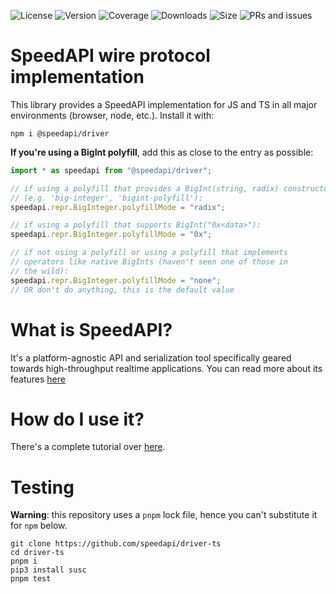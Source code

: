 ![License](https://img.shields.io/github/license/speedapi/driver-ts)
![Version](https://img.shields.io/npm/v/speedapi/driver)
![Coverage](https://coveralls.io/repos/github/speedapi/driver-ts/badge.svg?branch=master)
![Downloads](https://img.shields.io/npm/dt/speedapi/driver)
![Size](https://badgen.net/bundlephobia/minzip/speedapi/driver)
![PRs and issues](https://img.shields.io/badge/PRs%20and%20issues-welcome-brightgreen)

# SpeedAPI wire protocol implementation
This library provides a SpeedAPI implementation for JS and TS in all major environments (browser, node, etc.). Install it with:
```console
npm i @speedapi/driver
```
**If you're using a BigInt polyfill**, add this as close to the entry as possible:
```typescript
import * as speedapi from "@speedapi/driver";

// if using a polyfill that provides a BigInt(string, radix) constructor
// (e.g. 'big-integer', 'bigint-polyfill'):
speedapi.repr.BigInteger.polyfillMode = "radix";

// if using a polyfill that supports BigInt("0x<data>"):
speedapi.repr.BigInteger.polyfillMode = "0x";

// if not using a polyfill or using a polyfill that implements
// operators like native BigInts (haven't seen one of those in
// the wild):
speedapi.repr.BigInteger.polyfillMode = "none";
// OR don't do anything, this is the default value
```

# What is SpeedAPI?
It's a platform-agnostic API and serialization tool specifically geared towards high-throughput realtime applications. You can read more about its features [here](https://github.com/speedapi/info)

# How do I use it?
There's a complete tutorial over [here](https://github.com/speedapi/info/tree/master/speedapi-tutorial).

# Testing
**Warning**: this repository uses a `pnpm` lock file, hence you can't substitute it for `npm` below.
```
git clone https://github.com/speedapi/driver-ts
cd driver-ts
pnpm i
pip3 install susc
pnpm test
```
